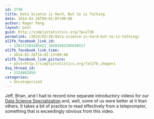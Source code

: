 ```yaml
---
id: 2736
title: Data Science is Hard, But So is Talking
date: 2014-02-26T09:01:07+00:00
author: Roger Peng
layout: post
guid: http://simplystatistics.org/?p=2736
permalink: /2014/02/26/data-science-is-hard-but-so-is-talking/
al2fb_facebook_link_id:
  - 136171103105421_10201682205636517
al2fb_facebook_link_time:
  - 2014-02-26T14:01:13+00:00
al2fb_facebook_link_picture:
  - post=http://simplystatistics.org/?al2fb_image=1
dsq_thread_id:
  - 2324802859
categories:
  - Uncategorized
---
```

Jeff, Brian, and I had to record nine separate introductory videos for our [Data Science Specialization](http://jhudatascience.org) and, well, some of us were better at it than others. It takes a bit of practice to read effectively from a teleprompter, something that is exceedingly obvious from this video.